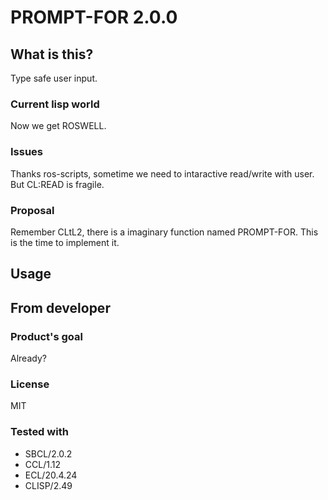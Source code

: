 # PROMPT-FOR 2.0.0
## What is this?
Type safe user input.

### Current lisp world
Now we get ROSWELL.

### Issues
Thanks ros-scripts, sometime we need to intaractive read/write with user.
But CL:READ is fragile.

### Proposal
Remember CLtL2, there is a imaginary function named PROMPT-FOR.
This is the time to implement it.

## Usage

## From developer

### Product's goal
Already?
### License
MIT

### Tested with
* SBCL/2.0.2
* CCL/1.12
* ECL/20.4.24
* CLISP/2.49
